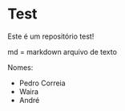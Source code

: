 # Test
Este é um repositório test!

md = markdown
arquivo de texto

Nomes: 
- Pedro Correia
- Waira
- André
